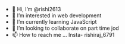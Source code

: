 - 👋 Hi, I’m @rishi2613
- 👀 I’m interested in web development
- 🌱 I’m currently learning JavaScript
- 💞️ I’m looking to collaborate on part time jod
- 📫 How to reach me ... Insta- rishiraj_6791

<!---
rishi2613/rishi2613 is a ✨ special ✨ repository because its `README.md` (this file) appears on your GitHub profile.
You can click the Preview link to take a look at your changes.
--->
